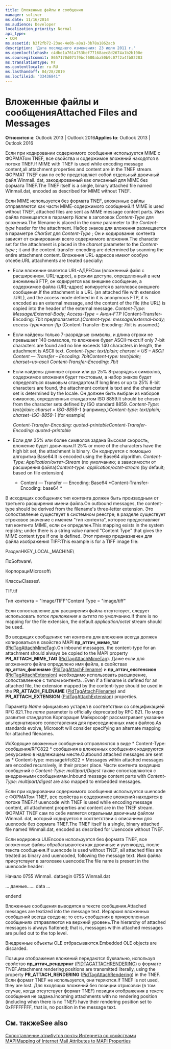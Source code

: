 ```yaml
---
title: Вложенные файлы и сообщения
manager: soliver
ms.date: 11/16/2014
ms.audience: Developer
localization_priority: Normal
api_type:
- COM
ms.assetid: b2f2fb72-23ae-4e0b-a8a1-3b78a1862acb
description: 'Дата последнего изменения: 23 июля 2011 г.'
ms.openlocfilehash: c4dbe1a761a753bef77168aec8d2674a1b2b100e
ms.sourcegitcommit: 8657170d071f9bcf680aba50b9c07f2a4fb82283
ms.translationtype: MT
ms.contentlocale: ru-RU
ms.lasthandoff: 04/28/2019
ms.locfileid: "33436841"
---
```

# <a name="attached-files-and-messages"></a><span data-ttu-id="094a8-103">Вложенные файлы и сообщения</span><span class="sxs-lookup"><span data-stu-id="094a8-103">Attached Files and Messages</span></span>

  
  
<span data-ttu-id="094a8-104">**Относится к**: Outlook 2013 | Outlook 2016</span><span class="sxs-lookup"><span data-stu-id="094a8-104">**Applies to**: Outlook 2013 | Outlook 2016</span></span> 
  
<span data-ttu-id="094a8-105">Если при кодировании содержимого сообщения используется MIME с ФОРМАТом TNEF, все свойства и содержимое вложений находятся в потоке TNEF.</span><span class="sxs-lookup"><span data-stu-id="094a8-105">If MIME with TNEF is used while encoding message content,all attachment properties and content are in the TNEF stream.</span></span> <span data-ttu-id="094a8-106">ФОРМАТ TNEF сам по себе представляет собой отдельный двоичный файл Winmail. dat, закодированный как описанный для MIME без формата TNEF.</span><span class="sxs-lookup"><span data-stu-id="094a8-106">The TNEF itself is a single, binary attached file named Winmail.dat, encoded as described for MIME without TNEF.</span></span> 
  
<span data-ttu-id="094a8-107">Если MIME используется без формата TNEF, вложенные файлы отправляются как части MIME-содержимого сообщений.</span><span class="sxs-lookup"><span data-stu-id="094a8-107">If MIME is used without TNEF, attached files are sent as MIME message content parts.</span></span> <span data-ttu-id="094a8-108">Имя файла помещается в параметр *Name* в заголовок *Content-Type* для вложения.</span><span class="sxs-lookup"><span data-stu-id="094a8-108">The filename is placed in the  *name*  parameter to the  *Content-type*  header for the attachment.</span></span> <span data-ttu-id="094a8-109">Набор знаков для вложения размещается в параметре *CharSet* для *Content-Type* ; Он и кодирование контента зависят от сканирования всего содержимого вложения.</span><span class="sxs-lookup"><span data-stu-id="094a8-109">The character set for the attachment is placed in the  *charset*  parameter to the  *Content-type*  ; it and the content-transfer-encoding are determined by scanning the entire attachment content.</span></span> <span data-ttu-id="094a8-110">Вложения URL-адресов имеют особую отсебе:</span><span class="sxs-lookup"><span data-stu-id="094a8-110">URL attachments are treated specially:</span></span> 
  
- <span data-ttu-id="094a8-111">Если вложение является URL-АДРЕСом (вложенный файл с расширением. URL-адрес), а режим доступа, определенный в нем анонимный FTP, он кодируется как внешнее сообщение, а содержимое файла (URL-адрес) копируется в заголовок внешнего сообщения.</span><span class="sxs-lookup"><span data-stu-id="094a8-111">If the attachment is a URL (an attached file with extension .URL), and the access mode defined in it is anonymous FTP, it is encoded as an external message, and the content of the file (the URL) is copied into the header of the external message.</span></span> <span data-ttu-id="094a8-112">*Content-Type: Message/External-Body; Access-Type = Анон-FTP*  (Content-Transfer-Encoding: 7bit предполагается.)</span><span class="sxs-lookup"><span data-stu-id="094a8-112">*Content-type: message/external-body; access-type=anon-ftp*  (Content-Transfer-Encoding: 7bit is assumed.)</span></span> 
    
- <span data-ttu-id="094a8-113">Если найдены только 7-разрядные символы, и длина строки не превышает 140 символов, то вложение будет ASCII-текст.</span><span class="sxs-lookup"><span data-stu-id="094a8-113">If only 7-bit characters are found and no line exceeds 140 characters in length, the attachment is ASCII text.</span></span> <span data-ttu-id="094a8-114">*Content-Type: text/plain; charset = US – ASCII Content — Transfer – Encoding: 7bit*</span><span class="sxs-lookup"><span data-stu-id="094a8-114">*Content-type: text/plain; charset=us-ascii Content-Transfer-Encoding: 7bit*</span></span> 
    
- <span data-ttu-id="094a8-115">Если найдены длинные строки или до 25% 8-разрядных символов, содержимое вложения будет текстовым, а набор знаков будет определяться языковым стандартом.</span><span class="sxs-lookup"><span data-stu-id="094a8-115">If long lines or up to 25% 8-bit characters are found, the attachment content is text and the character set is determined by the locale.</span></span> <span data-ttu-id="094a8-116">Он должен быть выбран из наборов символов, определенных стандартом ISO 8859.</span><span class="sxs-lookup"><span data-stu-id="094a8-116">It should be chosen from the character sets defined by ISO standard 8859.</span></span> <span data-ttu-id="094a8-117">*Content-Type: text/plain; charset = ISO-8859-1*  (например,)</span><span class="sxs-lookup"><span data-stu-id="094a8-117">*Content-type: text/plain; charset=ISO-8859-1*  (for example)</span></span> 
    
     <span data-ttu-id="094a8-118">*Content-Transfer-Encoding: quoted-printable*</span><span class="sxs-lookup"><span data-stu-id="094a8-118">*Content-Transfer-Encoding: quoted-printable*</span></span> 
    
- <span data-ttu-id="094a8-119">Если для 25% или более символов задана Высокая скорость, вложение будет двоичным.</span><span class="sxs-lookup"><span data-stu-id="094a8-119">If 25% or more of the characters have the high bit set, the attachment is binary.</span></span> <span data-ttu-id="094a8-120">Он кодируется с помощью алгоритма Base64.</span><span class="sxs-lookup"><span data-stu-id="094a8-120">It is encoded using the Base64 algorithm.</span></span> <span data-ttu-id="094a8-121">*Content-Type: Application/октет-Stream*  (по умолчанию; в зависимости от расширения файла)</span><span class="sxs-lookup"><span data-stu-id="094a8-121">*Content-type: application/octet-stream*  (by default; based on file extension)</span></span> 
    
     * <span data-ttu-id="094a8-122">Content — Transfer — Encoding: Base64 \*</span><span class="sxs-lookup"><span data-stu-id="094a8-122">Content-Transfer-Encoding: base64 \*</span></span> 
    
<span data-ttu-id="094a8-123">В исходящих сообщениях тип контента должен быть производным от третьего расширения имени файла.</span><span class="sxs-lookup"><span data-stu-id="094a8-123">On outbound messages, the content-type should be derived from the filename's three-letter extension.</span></span> <span data-ttu-id="094a8-124">Это сопоставление существует в системном реестре; в разделе существует строковое значение с именем "тип контента", которое предоставляет тип контента MIME, если он определен.</span><span class="sxs-lookup"><span data-stu-id="094a8-124">This mapping exists in the system registry; under there is a string value named "Content Type" that gives the MIME content type if one is defined.</span></span> <span data-ttu-id="094a8-125">Этот пример предназначен для файла изображения TIFF:</span><span class="sxs-lookup"><span data-stu-id="094a8-125">This example is for a TIFF image file:</span></span>
  
<span data-ttu-id="094a8-126">Раздел</span><span class="sxs-lookup"><span data-stu-id="094a8-126">HKEY_LOCAL_MACHINE\\</span></span>
  
<span data-ttu-id="094a8-127">По</span><span class="sxs-lookup"><span data-stu-id="094a8-127">Software\\</span></span>
  
<span data-ttu-id="094a8-128">Корпораци</span><span class="sxs-lookup"><span data-stu-id="094a8-128">Microsoft\\</span></span>
  
<span data-ttu-id="094a8-129">Классы</span><span class="sxs-lookup"><span data-stu-id="094a8-129">Classes\\</span></span>
  
<span data-ttu-id="094a8-130">TIF</span><span class="sxs-lookup"><span data-stu-id="094a8-130">.tif</span></span>
  
<span data-ttu-id="094a8-131">Тип контента = "Image/TIFF"</span><span class="sxs-lookup"><span data-stu-id="094a8-131">Content Type = "image/tiff"</span></span>
  
<span data-ttu-id="094a8-132">Если сопоставление для расширения файла отсутствует, следует использовать поток *приложения и октета* по умолчанию.</span><span class="sxs-lookup"><span data-stu-id="094a8-132">If there is no mapping for the file extension, the default  *application/octet*  stream should be used.</span></span> 
  
<span data-ttu-id="094a8-133">Во входящих сообщениях тип контента для вложения всегда должен копироваться в свойство MAPI **пр_аттач_миме_таг** ([PidTagAttachMimeTag](pidtagattachmimetag-canonical-property.md)).</span><span class="sxs-lookup"><span data-stu-id="094a8-133">On inbound messages, the content-type for an attachment should always be copied to the MAPI property **PR_ATTACH_MIME_TAG** ([PidTagAttachMimeTag](pidtagattachmimetag-canonical-property.md)).</span></span> <span data-ttu-id="094a8-134">Даже если для вложенного файла определено имя файла, в свойствах **пр_аттач_филенаме** ([PidTagAttachFilename](pidtagattachfilename-canonical-property.md)) и **пр_аттач_екстенсион** ([PidTagAttachExtension](pidtagattachextension-canonical-property.md)) необходимо использовать расширение, сопоставленное с типом контента. .</span><span class="sxs-lookup"><span data-stu-id="094a8-134">Even if a filename is defined for an attached file, the extension mapped by the content-type should be used in the **PR_ATTACH_FILENAME** ([PidTagAttachFilename](pidtagattachfilename-canonical-property.md)) and **PR_ATTACH_EXTENSION** ([PidTagAttachExtension](pidtagattachextension-canonical-property.md)) properties.</span></span>
  
<span data-ttu-id="094a8-135">Параметр *Name* официально устарел в соответствии со спецификацией RFC 821.</span><span class="sxs-lookup"><span data-stu-id="094a8-135">The  *name*  parameter is officially deprecated by RFC 821.</span></span> <span data-ttu-id="094a8-136">По мере развития стандартов Корпорация Майкрософт рассматривает указание альтернативного сопоставления для присоединенных имен файлов.</span><span class="sxs-lookup"><span data-stu-id="094a8-136">As standards evolve, Microsoft will consider specifying an alternate mapping for attached filenames.</span></span> 
  
<span data-ttu-id="094a8-137">ИсХодящие вложенные сообщения отправляются в виде \* Content-Type: сообщения/RFC822 \* сообщения в вложенных сообщениях кодируются рекурсивно в надлежащем месте.</span><span class="sxs-lookup"><span data-stu-id="094a8-137">Outbound attached messages are sent as \* Content-type: message/rfc822 \*  Messages within attached messages are encoded recursively, in their proper place.</span></span> <span data-ttu-id="094a8-138">Части контента входящих сообщений с *Content-Type: multipart/Digest* также сопоставляются с внедренными сообщениями.</span><span class="sxs-lookup"><span data-stu-id="094a8-138">Inbound message content parts with  *Content-Type: multipart/digest*  are also mapped to embedded messages.</span></span> 
  
<span data-ttu-id="094a8-139">Если при кодировании содержимого сообщения используется uuencode с ФОРМАТом TNEF, все свойства и содержимое вложений находятся в потоке TNEF.</span><span class="sxs-lookup"><span data-stu-id="094a8-139">If uuencode with TNEF is used while encoding message content, all attachment properties and content are in the TNEF stream.</span></span> <span data-ttu-id="094a8-140">ФОРМАТ TNEF сам по себе является отдельным двоичным файлом Winmail. dat, который кодируется в соответствии с описанием для uuencode без формата TNEF.</span><span class="sxs-lookup"><span data-stu-id="094a8-140">The TNEF itself is a single, binary attached file named Winmail.dat, encoded as described for Uuencode without TNEF.</span></span>
  
<span data-ttu-id="094a8-141">Если кодировка UUEncode используется без формата TNEF, все вложенные файлы обрабатываются как двоичные и ууенкодед, после текста сообщения.</span><span class="sxs-lookup"><span data-stu-id="094a8-141">If uuencode is used without TNEF, all attached files are treated as binary and uuencoded, following the message text.</span></span> <span data-ttu-id="094a8-142">Имя файла присутствует в заголовке uuencode:</span><span class="sxs-lookup"><span data-stu-id="094a8-142">The file name is present in the uuencode header:</span></span>
  
 <span data-ttu-id="094a8-143">Начало 0755 Winmail. dat</span><span class="sxs-lookup"><span data-stu-id="094a8-143">begin 0755 Winmail.dat</span></span> 
  
 <span data-ttu-id="094a8-144">... данные...</span><span class="sxs-lookup"><span data-stu-id="094a8-144">... data ...</span></span> 
  
 <span data-ttu-id="094a8-145">end</span><span class="sxs-lookup"><span data-stu-id="094a8-145">end</span></span> 
  
<span data-ttu-id="094a8-146">Вложенные сообщения выводятся в тексте сообщения.</span><span class="sxs-lookup"><span data-stu-id="094a8-146">Attached messages are textized into the message text.</span></span> <span data-ttu-id="094a8-147">Иерархия вложенных сообщений всегда сведена; то есть сообщения в прикрепленных сообщениях отправляются на верхний уровень.</span><span class="sxs-lookup"><span data-stu-id="094a8-147">The hierarchy of attached messages is always flattened; that is, messages within attached messages are pulled out to the top level.</span></span>
  
<span data-ttu-id="094a8-148">Внедренные объекты OLE отбрасываются.</span><span class="sxs-lookup"><span data-stu-id="094a8-148">Embedded OLE objects are discarded.</span></span>
  
<span data-ttu-id="094a8-149">Позиции отображения вложений передаются буквально, используя свойство **пр_аттач_рендеринг** ([PIDTAGATTACHRENDERING](pidtagattachrendering-canonical-property.md)) в формате TNEF.</span><span class="sxs-lookup"><span data-stu-id="094a8-149">Attachment rendering positions are transmitted literally, using the property **PR_ATTACH_RENDERING** ([PidTagAttachRendering](pidtagattachrendering-canonical-property.md)) in the TNEF.</span></span> <span data-ttu-id="094a8-150">Если формат TNEF не используется, они теряются.</span><span class="sxs-lookup"><span data-stu-id="094a8-150">If TNEF is not used, they are lost.</span></span> <span data-ttu-id="094a8-151">Для входящих вложений без позиции отрисовки (в том случае, когда отсутствует формат TNEF) позиция отображения в тексте сообщения не задана.</span><span class="sxs-lookup"><span data-stu-id="094a8-151">Incoming attachments with no rendering position (including when there is no TNEF) have their rendering position set to 0xFFFFFFFF, that is, no position in the message text.</span></span>
  
## <a name="see-also"></a><span data-ttu-id="094a8-152">См. также</span><span class="sxs-lookup"><span data-stu-id="094a8-152">See also</span></span>



[<span data-ttu-id="094a8-153">Сопоставление атрибутов почты Интернета со свойствами MAPI</span><span class="sxs-lookup"><span data-stu-id="094a8-153">Mapping of Internet Mail Attributes to MAPI Properties</span></span>](mapping-of-internet-mail-attributes-to-mapi-properties.md)

